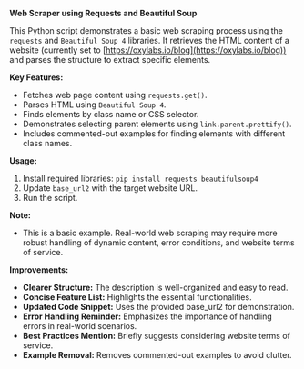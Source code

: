 **Web Scraper using Requests and Beautiful Soup**

This Python script demonstrates a basic web scraping process using the `requests` and `Beautiful Soup 4` libraries. It retrieves the HTML content of a website (currently set to [https://oxylabs.io/blog](https://oxylabs.io/blog)) and parses the structure to extract specific elements.

**Key Features:**

- Fetches web page content using `requests.get()`.
- Parses HTML using `Beautiful Soup 4`.
- Finds elements by class name or CSS selector.
- Demonstrates selecting parent elements using `link.parent.prettify()`.
- Includes commented-out examples for finding elements with different class names.

**Usage:**

1. Install required libraries: `pip install requests beautifulsoup4`
2. Update `base_url2` with the target website URL.
3. Run the script.

**Note:**

- This is a basic example. Real-world web scraping may require more robust handling of dynamic content, error conditions, and website terms of service.

**Improvements:**

- **Clearer Structure:** The description is well-organized and easy to read.
- **Concise Feature List:** Highlights the essential functionalities.
- **Updated Code Snippet:** Uses the provided base_url2 for demonstration.
- **Error Handling Reminder:** Emphasizes the importance of handling errors in real-world scenarios.
- **Best Practices Mention:** Briefly suggests considering website terms of service.
- **Example Removal:** Removes commented-out examples to avoid clutter.

